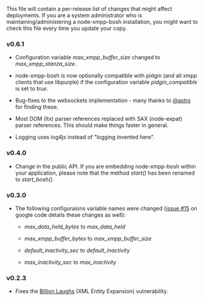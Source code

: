 This file will contain a per-release list of changes that might affect
deployments. If you are a system administrator who is
maintaining/administering a node-xmpp-bosh installation, you might
want to check this file every time you update your copy.

### v0.6.1

* Configuration variable *max_xmpp_buffer_size* changed to *max_xmpp_stanza_size*.

* node-xmpp-bosh is now optionally compatible with pidgin (and all
  xmpp clients that use libpurple) if the configuration variable
  *pidgin_compatible* is set to *true*.

* Bug-fixes to the websockets implementation - many thanks to
  [@astro](https://github.com/astro) for finding these.

* Most DOM (ltx) parser references replaced with SAX (node-expat)
  parser references. This should make things faster in general.

* Logging uses log4js instead of "logging invented here".

### v0.4.0

* Change in the public API. If you are embedding node-xmpp-bosh within
  your application, please note that the method *start()* has been
  renamed to *start_bosh()*.

### v0.3.0

* The following configuraions variable names were changed ([issue
  \#15](http://code.google.com/p/node-xmpp-bosh/issues/detail?id=15)
  on google code details these changes as well):

    * *max_data_held_bytes* to *max_data_held*

    * *max_xmpp_buffer_bytes* to *max_xmpp_buffer_size*

    * *default_inactivity_sec* to *default_inactivity*

    * *max_inactivity_sec* to *max_inactivity*

### v0.2.3

* Fixes the [Billion
  Laughs](https://en.wikipedia.org/wiki/Billion_laughs) (XML Entity
  Expansion) vulnerability.

